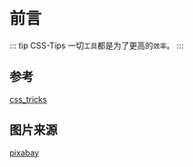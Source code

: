 # 前言
::: tip CSS-Tips
一切`工具`都是为了更高的`效率`。
:::

## 参考

[css_tricks](https://qishaoxuan.github.io/css_tricks/filter/)

## 图片来源

[pixabay](https://pixabay.com/photos/animal-bird-throttle-female-4709372/)